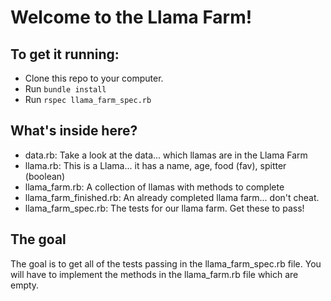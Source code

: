 # Welcome to the Llama Farm!

## To get it running:
- Clone this repo to your computer.
- Run `bundle install`
- Run `rspec llama_farm_spec.rb`

## What's inside here?
- data.rb: Take a look at the data... which llamas are in the Llama Farm
- llama.rb: This is a Llama... it has a name, age, food (fav), spitter (boolean)
- llama_farm.rb: A collection of llamas with methods to complete
- llama_farm_finished.rb: An already completed llama farm... don't cheat.
- llama_farm_spec.rb: The tests for our llama farm. Get these to pass!

## The goal
The goal is to get all of the tests passing in the llama_farm_spec.rb file.
You will have to implement the methods in the llama_farm.rb file which are empty.